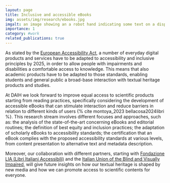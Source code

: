 ```yaml
---
layout: page
title: Inclusive and accessible eBooks
img: assets/img/research/ebooks.jpg
imgalt: an image showing an a robot hand indicating some text on a display
importance: 1
category: #work
related_publications: true
---
```


As stated by the [European Accessibility Act](https://eur-lex.europa.eu/legal-content/EN/TXT/?uri=CELEX%3A32019L0882), a number of everyday digital products and services have to be adapted to accessibility and inclusive principles by 2025, in order to allow people with impairments and disabilities a comfortable access to knowledge. This means that also academic products have to be adapted to those standards, enabling students and general public a broad-base interaction with textual heritage products and studies.

At DAIH we look forward to improve equal access to scientific products starting from reading practices, specifically considering the development of accessible eBooks that can stimulate interaction and reduce barriers in relation to different kinds of users {% cite montoya_2023 bellacosa2024libri %}. This research stream involves different focuses and approaches, such as: the analysis of the state-of-the-art concerning eBooks and editorial routines; the definition of best equity and inclusion practices; the adaptation of scholarly eBooks to accessibility standards; the certification that an eBook complies with the proposed accessibility standards at various levels, from content presentation to alternative text and metadata description.

Moreover, our collaboration with different partners, starting with [Fondazione LIA (Libri Italiani Accessibili)](https://catalogo.fondazionelia.org/progetto-lia) and the [Italian Union of the Blind and Visually Impaired](https://www.uiciverona.it/), will give future insights on how our textual heritage is shaped by new media and how we can promote access to scientific contents for everyone.
